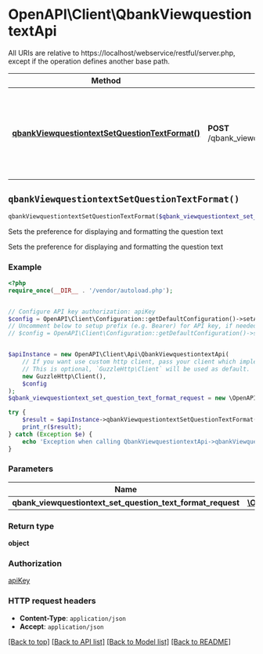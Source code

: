 # OpenAPI\Client\QbankViewquestiontextApi

All URIs are relative to https://localhost/webservice/restful/server.php, except if the operation defines another base path.

| Method | HTTP request | Description |
| ------------- | ------------- | ------------- |
| [**qbankViewquestiontextSetQuestionTextFormat()**](QbankViewquestiontextApi.md#qbankViewquestiontextSetQuestionTextFormat) | **POST** /qbank_viewquestiontext_set_question_text_format | Sets the preference for displaying and formatting the question text |


## `qbankViewquestiontextSetQuestionTextFormat()`

```php
qbankViewquestiontextSetQuestionTextFormat($qbank_viewquestiontext_set_question_text_format_request): object
```

Sets the preference for displaying and formatting the question text

Sets the preference for displaying and formatting the question text

### Example

```php
<?php
require_once(__DIR__ . '/vendor/autoload.php');


// Configure API key authorization: apiKey
$config = OpenAPI\Client\Configuration::getDefaultConfiguration()->setApiKey('Authorization', 'YOUR_API_KEY');
// Uncomment below to setup prefix (e.g. Bearer) for API key, if needed
// $config = OpenAPI\Client\Configuration::getDefaultConfiguration()->setApiKeyPrefix('Authorization', 'Bearer');


$apiInstance = new OpenAPI\Client\Api\QbankViewquestiontextApi(
    // If you want use custom http client, pass your client which implements `GuzzleHttp\ClientInterface`.
    // This is optional, `GuzzleHttp\Client` will be used as default.
    new GuzzleHttp\Client(),
    $config
);
$qbank_viewquestiontext_set_question_text_format_request = new \OpenAPI\Client\Model\QbankViewquestiontextSetQuestionTextFormatRequest(); // \OpenAPI\Client\Model\QbankViewquestiontextSetQuestionTextFormatRequest

try {
    $result = $apiInstance->qbankViewquestiontextSetQuestionTextFormat($qbank_viewquestiontext_set_question_text_format_request);
    print_r($result);
} catch (Exception $e) {
    echo 'Exception when calling QbankViewquestiontextApi->qbankViewquestiontextSetQuestionTextFormat: ', $e->getMessage(), PHP_EOL;
}
```

### Parameters

| Name | Type | Description  | Notes |
| ------------- | ------------- | ------------- | ------------- |
| **qbank_viewquestiontext_set_question_text_format_request** | [**\OpenAPI\Client\Model\QbankViewquestiontextSetQuestionTextFormatRequest**](../Model/QbankViewquestiontextSetQuestionTextFormatRequest.md)|  | |

### Return type

**object**

### Authorization

[apiKey](../../README.md#apiKey)

### HTTP request headers

- **Content-Type**: `application/json`
- **Accept**: `application/json`

[[Back to top]](#) [[Back to API list]](../../README.md#endpoints)
[[Back to Model list]](../../README.md#models)
[[Back to README]](../../README.md)

